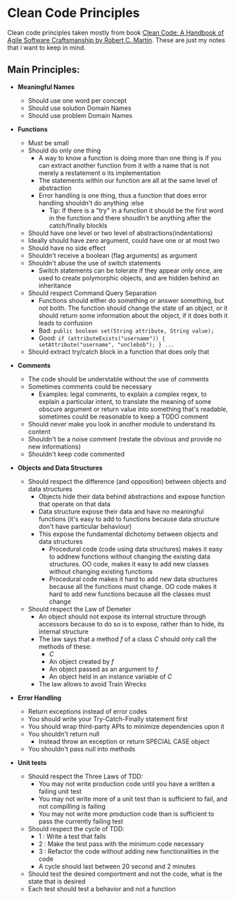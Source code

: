 # Clean Code Principles
Clean code principles taken mostly from book [Clean Code: A Handbook of Agile Software Craftsmanship by Robert C. Martin](http://www.amazon.co.uk/Clean-Code-Handbook-Software-Craftsmanship/dp/0132350882). These are just my notes that i want to keep in mind.

## Main Principles:
- **Meaningful Names**
    - Should use one word per concept
    - Should use solution Domain Names
    - Should use problem Domain Names

- **Functions**
    - Must be small
    - Should do only one thing
        - A way to know a function is doing more than one thing is if you can extract another function from it with a name that is not merely a restatement o its implementation
        - The statements within our function are all at the same level of abstraction 
        - Error handling is one thing, thus a function that does error handling shouldn't do anything :else
            - Tip: If there is a "try" in a function it should be the first word in the function and there shoudln't be anything after the catch/finally blockls
    - Should have one level or two level of abstractions(indentations) 
    - Ideally should have zero argument, could have one or at most two
    - Should have no side effect
    - Shouldn't receive a boolean (flag arguments) as argument
    - Shouldn't abuse the use of switch statements
        - Switch statements can be tolerate if they appear only once, are used to create polymorphic objects, and are hidden behind an inheritance
    - Should respect Command Query Separation
        - Functions should either do something or answer something, but not boith. The function should change the state of an object, or it should return some information about the object, if it does both it leads to confusion
        - Bad:  ```
                   public boolean set(String attribute, String value);
                   ```
        - Good: ```
                  if (attributeExists("username")) {
                  setAttribute("username", "unclebob");
                  }
                  ...
                       ``` 
    - Should extract try/catch block in a function that does only that

- **Comments**
    - The code should be understable without the use of comments
    - Sometimes comments could be necessary
        - Examples: legal comments, to explain a complex regex, to explain a particular intent, to translate the meaning of some obscure argument or return value into something that's readable, sometimes could be reasonable to keep a TODO comment
    - Should never make you look in another module to understand its content
    - Shouldn't be a noise comment (restate the obvious and provide no new informations)
    - Shouldn't keep code commented

- **Objects and Data Structures**
    - Should respect the difference (and opposition) between objects and data structures
        - Objects hide their data behind abstractions and expose function that operate on that data
        - Data structure expose their data and have no meaningful functions (it's easy to add to functions because data structure don't have particular behaviour)
        - This expose the fundamental dichotomy between objects and data structures
            - Procedural code (code using data structures) makes it easy to addnew functions without changing the existing data structures. OO code, makes it easy to add new classes without changing existing functions
            - Procedural code makes it hard to add new data structures because all the functions must change. OO code makes it hard to add new functions because all the classes must change
    - Should respect the Law of Demeter
        - An object should not expose its internal structure through accessors because to do so is to expose, rather than to hide, its internal structure
        - The law says that a method *f* of a class *C* should only call the methods of these:
            - *C*
            - An object created by *f*
            - An object passed as an argument to *f*
            - An object held in an instance variable of *C*
        - The law allows to avoid Train Wrecks

- **Error Handling**
    - Return exceptions instead of error codes
    - You should write your Try-Catch-Finally statement first
    - You should wrap third-party APIs to minimize dependencies upon it
    - You shouldn't return null
        - Instead throw an exception or return SPECIAL CASE object
    - You shouldn't pass null into methods

- **Unit tests**
    - Should respect the Three Laws of TDD:
        - You may not write production code until you have a written a failing unit test
        - You may not write more of a unit test than is sufficient to fail, and not compilling is failing
        - You may not write more production code than is sufficient to pass the currently failing test
    - Should respect the cycle of TDD:
        - 1 : Write a test that fails
        - 2 : Make the test pass with the minimum code necessary
        - 3 : Refactor the code without adding new functionalities in the code
        - A cycle should last between 20 second and 2 minutes
    - Should test the desired comportment and not the code, what is the state that is desired
    - Each test should test a behavior and not a function

